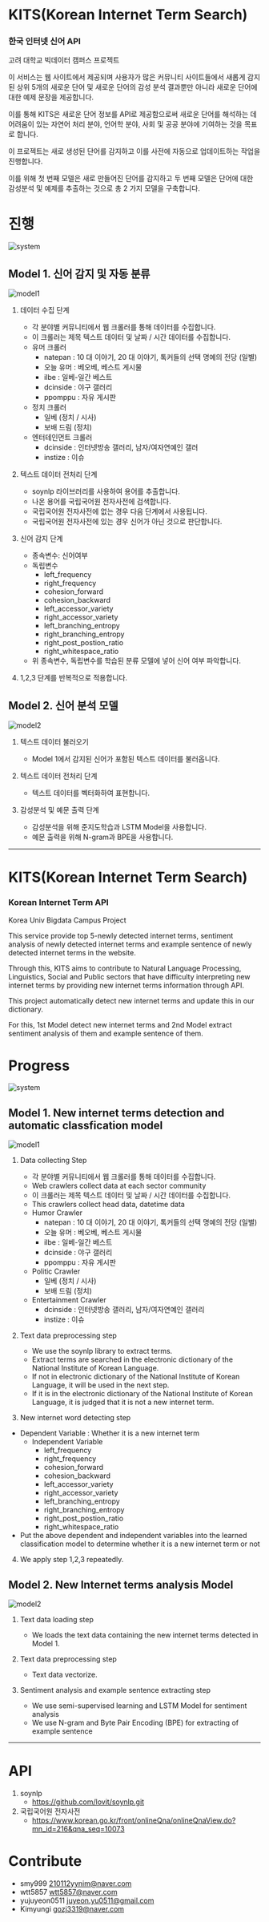 # KITS(Korean Internet Term Search)  

### 한국 인터넷 신어 API  

고려 대학교 빅데이터 캠퍼스 프로젝트  

이 서비스는 웹 사이트에서 제공되며 사용자가 많은 커뮤니티 사이트들에서 새롭게 감지된 상위 5개의 새로운 단어 및 새로운 단어의 감성 분석 결과뿐만 아니라 새로운 단어에 대한 예제 문장을 제공합니다.  

이를 통해 KITS은 새로운 단어 정보를 API로 제공함으로써 새로운 단어를 해석하는 데 어려움이 있는 자연어 처리 분야, 언어학 분야, 사회 및 공공 분야에 기여하는 것을 목표로 합니다.  

이 프로젝트는 새로 생성된 단어를 감지하고 이를 사전에 자동으로 업데이트하는 작업을 진행합니다.  

이를 위해 첫 번째 모델은 새로 만들어진 단어를 감지하고 두 번째 모델은 단어에 대한 감성분석 및 예제를 추출하는 것으로 총 2 가지 모델을 구축합니다.  

# 진행             
![system](https://user-images.githubusercontent.com/33407191/89900519-cf1aef80-dc1e-11ea-97ab-e201765e17ca.png)

## Model 1. 신어 감지 및 자동 분류 

![model1](https://user-images.githubusercontent.com/33407191/89901561-39805f80-dc20-11ea-83c4-6b1b0418da7c.png)

1. 데이터 수집 단계
    - 각 분야별 커뮤니티에서 웹 크롤러를 통해 데이터를 수집합니다.
    - 이 크롤러는 제목 텍스트 데이터 및 날짜 / 시간 데이터를 수집합니다.
    - 유머 크롤러
      - natepan : 10 대 이야기, 20 대 이야기, 톡커들의 선택 명예의 전당 (일별)
      - 오늘 유머 : 베오베, 베스트 게시물
      - ilbe : 일베-일간 베스트
      - dcinside : 야구 갤러리
      - ppomppu : 자유 게시판
    - 정치 크롤러
      - 일베 (정치 / 시사)
      - 보배 드림 (정치)
    - 엔터테인먼트 크롤러
      - dcinside : 인터넷방송 갤러리, 남자/여자연예인 갤러
      - instize : 이슈  
    
2. 텍스트 데이터 전처리 단계
    - soynlp 라이브러리를 사용하여 용어를 추출합니다.
    - 나온 용어를 국립국어원 전자사전에 검색합니다.
    - 국립국어원 전자사전에 없는 경우 다음 단계에서 사용됩니다.
    - 국립국어원 전자사전에 있는 경우 신어가 아닌 것으로 판단합니다.  

3. 신어 감지 단계
	- 종속변수: 신어여부
	- 독립변수
		- left_frequency
		- right_frequency
		- cohesion_forward
		- cohesion_backward
		- left_accessor_variety
		- right_accessor_variety
		- left_branching_entropy
		- right_branching_entropy
		- right_post_postion_ratio
		- right_whitespace_ratio
	- 위 종속변수, 독립변수를 학습된 분류 모델에 넣어 신어 여부 파악합니다.  

4. 1,2,3 단계를 반복적으로 적용합니다.  

## Model 2. 신어 분석 모델

![model2](https://user-images.githubusercontent.com/33407191/89896074-c8d54500-dc17-11ea-8867-98776b2b3011.png)

1. 텍스트 데이터 불러오기
   - Model 1에서 감지된 신어가 포함된 텍스트 데이터를 불러옵니다.

2. 텍스트 데이터 전처리 단계
   - 텍스트 데이터를 벡터화하여 표현합니다.

3. 감성분석 및 예문 출력 단계
   - 감성분석을 위해 준지도학습과 LSTM Model을 사용합니다.
   - 예문 출력을 위해 N-gram과 BPE을 사용합니다.         
       
       
       
-------------------------------------------
         
	 
	 
	                                                                  
# KITS(Korean Internet Term Search)  


### Korean Internet Term API  

Korea Univ Bigdata Campus Project  

This service provide top 5-newly detected internet terms, sentiment analysis of newly detected internet terms and example sentence of newly detected internet terms in the website.  

Through this, KITS aims to contribute to Natural Language Processing, Linguistics, Social and Public sectors that have difficulty interpreting new internet terms by providing new internet terms information through API.  


This project automatically detect new internet terms and update this in our dictionary.  

              
For this, 1st Model detect new internet terms and 2nd Model extract sentiment analysis of them and example sentence of them.  

# Progress   
![system](https://user-images.githubusercontent.com/33407191/89900519-cf1aef80-dc1e-11ea-97ab-e201765e17ca.png)

## Model 1. New internet terms detection and automatic classfication model  

![model1](https://user-images.githubusercontent.com/33407191/89901561-39805f80-dc20-11ea-83c4-6b1b0418da7c.png)

1. Data collecting Step
    - 각 분야별 커뮤니티에서 웹 크롤러를 통해 데이터를 수집합니다.
    - Web crawlers collect data at each sector community
    - 이 크롤러는 제목 텍스트 데이터 및 날짜 / 시간 데이터를 수집합니다.
    - This crawlers collect head data, datetime data
    - Humor Crawler
      - natepan : 10 대 이야기, 20 대 이야기, 톡커들의 선택 명예의 전당 (일별)
      - 오늘 유머 : 베오베, 베스트 게시물
      - ilbe : 일베-일간 베스트
      - dcinside : 야구 갤러리
      - ppomppu : 자유 게시판
    - Politic Crawler
      - 일베 (정치 / 시사)
      - 보배 드림 (정치)
    - Entertainment Crawler
      - dcinside : 인터넷방송 갤러리, 남자/여자연예인 갤러리
      - instize : 이슈  
    
2. Text data preprocessing step
    - We use the soynlp library to extract terms.
    - Extract terms are searched in the electronic dictionary of the National Institute of Korean Language.
    - If not in electronic dictionary of the National Institute of Korean Language, it will be used in the next step.
    - If it is in the electronic dictionary of the National Institute of Korean Language, it is judged that it is not a new internet term.  

3. New internet word detecting step
  - Dependent Variable : Whether it is a new internet term
	- Independent Variable
		- left_frequency
		- right_frequency
		- cohesion_forward
		- cohesion_backward
		- left_accessor_variety
		- right_accessor_variety
		- left_branching_entropy
		- right_branching_entropy
		- right_post_postion_ratio
		- right_whitespace_ratio
  - Put the above dependent and independent variables into the learned classification model to determine whether it is a new internet term or not  

4. We apply step 1,2,3 repeatedly.  

## Model 2. New Internet terms analysis Model

![model2](https://user-images.githubusercontent.com/33407191/89896074-c8d54500-dc17-11ea-8867-98776b2b3011.png)

1. Text data loading step
   - We loads the text data containing the new internet terms detected in Model 1.

2. Text data preprocessing step
   - Text data vectorize.

3. Sentiment analysis and example sentence extracting step
   - We use semi-supervised learning and LSTM Model for sentiment analysis
   - We use N-gram and Byte Pair Encoding (BPE) for extracting of example sentence  



                                                                                                              
-----------------------------------------------------

                                                                                  
# API

1. soynlp
   - https://github.com/lovit/soynlp.git
2. 국립국어원 전자사전
   - https://www.korean.go.kr/front/onlineQna/onlineQnaView.do?mn_id=216&qna_seq=10073

# Contribute

- smy999 210112yynim@naver.com
- wtt5857 wtt5857@naver.com
- yujuyeon0511 juyeon.yu0511@gmail.com
- Kimyungi gozj3319@naver.com


